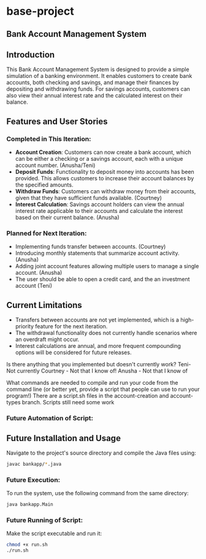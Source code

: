 # base-project
## Bank Account Management System

## Introduction

This Bank Account Management System is designed to provide a simple simulation of a banking environment. It enables customers to create bank accounts, both checking and savings, and manage their finances by depositing and withdrawing funds. For savings accounts, customers can also view their annual interest rate and the calculated interest on their balance.

## Features and User Stories

### Completed in This Iteration:

- **Account Creation**: Customers can now create a bank account, which can be either a checking or a savings account, each with a unique account number. (Anusha/Teni)
- **Deposit Funds**: Functionality to deposit money into accounts has been provided. This allows customers to increase their account balances by the specified amounts.
- **Withdraw Funds**: Customers can withdraw money from their accounts, given that they have sufficient funds available. (Courtney)
- **Interest Calculation**: Savings account holders can view the annual interest rate applicable to their accounts and calculate the interest based on their current balance. (Anusha)

### Planned for Next Iteration:

- Implementing funds transfer between accounts. (Courtney)
- Introducing monthly statements that summarize account activity. (Anusha)
- Adding joint account features allowing multiple users to manage a single account. (Anusha)
- The user should be able to open a credit card, and the an investment account (Teni)

## Current Limitations

- Transfers between accounts are not yet implemented, which is a high-priority feature for the next iteration.
- The withdrawal functionality does not currently handle scenarios where an overdraft might occur.
- Interest calculations are annual, and more frequent compounding options will be considered for future releases.

Is there anything that you implemented but doesn't currently work? 
  Teni- Not currently 
  Courtney - Not that I know of!
  Anusha - Not that I know of
  
What commands are needed to compile and run your code from the command line (or better yet, provide a script that people can use to run your program!) 
There are a script.sh files in the account-creation and account-types branch. Scripts still need some work

### Future Automation of Script:

## Future Installation and Usage

Navigate to the project's source directory and compile the Java files using:

```bash
javac bankapp/*.java
```

### Future Execution:

To run the system, use the following command from the same directory:

```bash
java bankapp.Main
```

### Future Running of Script:

Make the script executable and run it:

```bash
chmod +x run.sh
./run.sh
```
